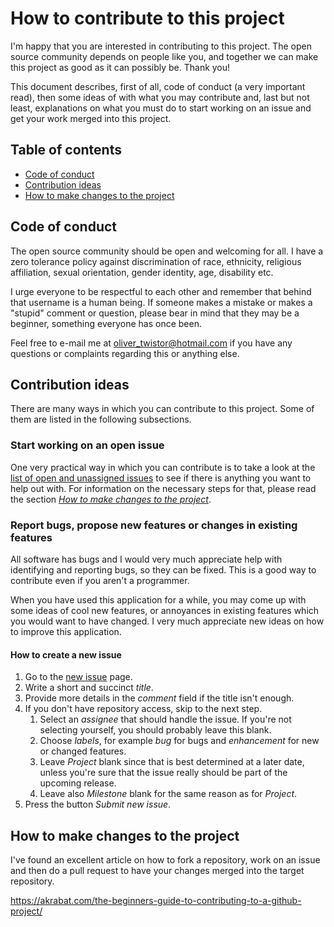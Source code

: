 # How to contribute to this project
I'm happy that you are interested in contributing to this project. The open
source community depends on people like you, and together we can make this
project as good as it can possibly be. Thank you!

This document describes, first of all, code of conduct (a very important read),
then some ideas of with what you may contribute and, last but not least,
explanations on what you must do to start working on an issue and get your work
merged into this project.

## Table of contents
* [Code of conduct](#code-of-conduct)
* [Contribution ideas](#contribution-ideas)
* [How to make changes to the project][4]

## Code of conduct
The open source community should be open and welcoming for all. I have a zero
tolerance policy against discrimination of race, ethnicity, religious
affiliation, sexual orientation, gender identity, age, disability etc.

I urge everyone to be respectful to each other and remember that behind that
username is a human being. If someone makes a mistake or makes a "stupid"
comment or question, please bear in mind that they may be a beginner, something
everyone has once been.

Feel free to e-mail me at [oliver_twistor@hotmail.com][1] if you have any
questions or complaints regarding this or anything else.

## Contribution ideas
There are many ways in which you can contribute to this project. Some of them
are listed in the following subsections.

### Start working on an open issue
One very practical way in which you can contribute is to take a look at the
[list of open and unassigned issues][3] to see if there is anything you want to
help out with. For information on the necessary steps for that, please read the
section *[How to make changes to the project][4]*.

### Report bugs, propose new features or changes in existing features
All software has bugs and I would very much appreciate help with identifying and
reporting bugs, so they can be fixed. This is a good way to contribute even if
you aren't a programmer.

When you have used this application for a while, you may come up with some
ideas of cool new features, or annoyances in existing features which you would
want to have changed. I very much appreciate new ideas on how to improve this
application.

#### How to create a new issue

1. Go to the [new issue][2] page.
1. Write a short and succinct *title*.
1. Provide more details in the *comment* field if the title isn't enough.
1. If you don't have repository access, skip to the next step.
    1. Select an *assignee* that should handle the issue. If you're not
    selecting yourself, you should probably leave this blank.
    1. Choose *labels*, for example *bug* for bugs and *enhancement* for new or
    changed features.
    1. Leave *Project* blank since that is best determined at a later date,
    unless you're sure that the issue really should be part of the upcoming
    release.
    1. Leave also *Milestone* blank for the same reason as for *Project*.
1. Press the button *Submit new issue*.

## How to make changes to the project
I've found an excellent article on how to fork a repository, work on an issue
and then do a pull request to have your changes merged into the target
repository.

https://akrabat.com/the-beginners-guide-to-contributing-to-a-github-project/


[1]: mailto:oliver_twistor@hotmail.com
[2]: https://github.com/olivertwistor/blinking-christmas-tree/issues/new
[3]: https://github.com/olivertwistor/blinking-christmas-tree/issues
[4]: #how-to-make-changes-to-the-project
